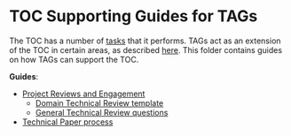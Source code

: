 # TOC Supporting Guides for TAGs

The TOC has a number of [tasks](https://github.com/cncf/toc/tree/main/process) that it performs. TAGs act as an extension of the TOC in certain areas, as described [here](https://github.com/cncf/toc/blob/main/tags/cncf-tags.md).
This folder contains guides on how TAGs can support the TOC.

**Guides**:
* [Project Reviews and Engagement](project-reviews.md)
    * [Domain Technical Review template](tag-domain-technical-review-template.md) 
    * [General Technical Review questions](general-technical-questions.md)
* [Technical Paper process](tech-papers.md)
